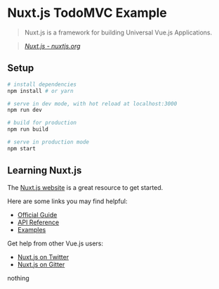 # Nuxt.js TodoMVC Example

> Nuxt.js is a framework for building Universal Vue.js Applications.

> _[Nuxt.js - nuxtjs.org](https://nuxtjs.org)_

## Setup

```bash
# install dependencies
npm install # or yarn

# serve in dev mode, with hot reload at localhost:3000
npm run dev

# build for production
npm run build

# serve in production mode
npm start
```

## Learning Nuxt.js

The [Nuxt.js website](https://nuxtjs.org/) is a great resource to get started.

Here are some links you may find helpful:

* [Official Guide](https://nuxtjs.org/guide)
* [API Reference](https://nuxtjs.org/api)
* [Examples](https://nuxtjs.org/examples)

Get help from other Vue.js users:

* [Nuxt.js on Twitter](https://twitter.com/nuxt_js)
* [Nuxt.js on Gitter](https://gitter.im/nuxt/nuxt.js)


nothing
